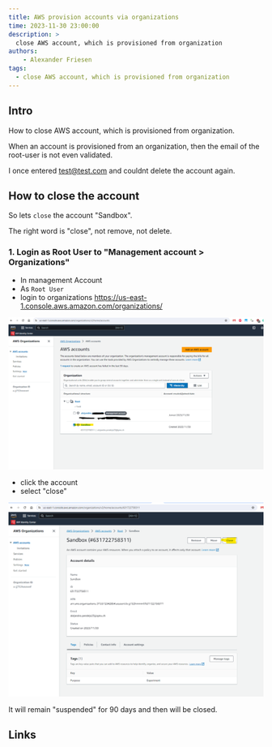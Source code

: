 ```yaml
---
title: AWS provision accounts via organizations
time: 2023-11-30 23:00:00
description: >
  close AWS account, which is provisioned from organization
authors:
    - Alexander Friesen
tags:
  - close AWS account, which is provisioned from organization
---
```


## Intro

How to close AWS account, which is provisioned from organization.

When an account is provisioned from an organization, then the email of the root-user is not even validated.

I once entered test@test.com and couldnt delete the account again.

## How to close the account

So lets ``close`` the account "Sandbox".

The right word is "close", not remove, not delete.

### 1. Login as Root User to "Management account > Organizations"

 - In management Account
 - As ``Root User`` 
 - login to organizations <https://us-east-1.console.aws.amazon.com/organizations/>
 
![](./article00023/organisations_account.png)


 - click the account
 - select "close"


 
![](./article00023/account_close.png)


It will remain "suspended" for 90 days and then will be closed.


## Links
